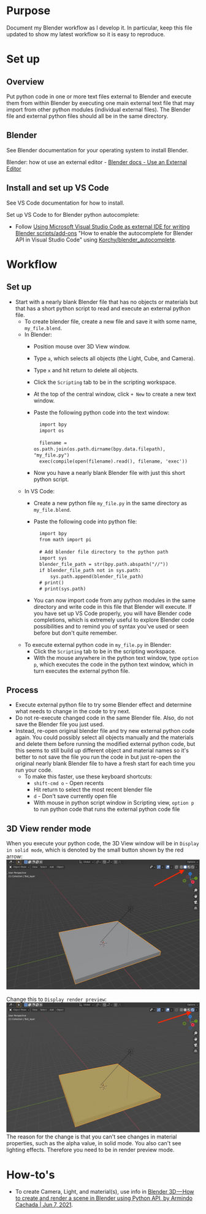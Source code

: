 # Purpose

Document my Blender workflow as I develop it. In particular, keep this file updated to show my latest workflow so it is easy to reproduce.

# Set up

## Overview

Put python code in one or more text files external to Blender and execute them from within Blender by executing one main external text file that may import from other python modules (individual external files). The Blender file and external python files should all be in the same directory.

## Blender

See Blender documentation for your operating system to install Blender.

Blender: how ot use an external editor - [Blender docs - Use an External Editor](https://docs.blender.org/api/current/info_tips_and_tricks.html#use-an-external-editor)

## Install and set up VS Code

See VS Code documentation for how to install.

Set up VS Code to for Blender python autocomplete:

- Follow [Using Microsoft Visual Studio Code as external IDE for writing Blender scripts/add-ons](https://b3d.interplanety.org/en/using-microsoft-visual-studio-code-as-external-ide-for-writing-blender-scripts-add-ons/) "How to enable the autocomplete for Blender API in Visual Studio Code" using [Korchy/blender_autocomplete](https://github.com/Korchy/blender_autocomplete).


# Workflow

## Set up

- Start with a nearly blank Blender file that has no objects or materials but that has a short python script to read and execute an external python file.
    - To create blender file, create a new file and save it with some name, `my_file.blend`.
    - In Blender: 
        - Position mouse over 3D View window. 
        - Type `a`, which selects all objects (the Light, Cube, and Camera). 
        - Type `x` and hit return to delete all objects.
        - Click the `Scripting` tab to be in the scripting workspace.
        - At the top of the central window, click `+ New` to create a new text window.
        - Paste the following python code into the text window:

                import bpy
                import os
                
                filename = os.path.join(os.path.dirname(bpy.data.filepath), "my_file.py")
                exec(compile(open(filename).read(), filename, 'exec'))
            
        - Now you have a nearly blank Blender file with just this short python script.
    - In VS Code:
        - Create a new python file `my_file.py` in the same directory as `my_file.blend`.
        - Paste the following code into python file:

                import bpy
                from math import pi
                
                # Add blender file directory to the python path
                import sys
                blender_file_path = str(bpy.path.abspath("//"))
                if blender_file_path not in sys.path:
                    sys.path.append(blender_file_path)
                # print()
                # print(sys.path)

        - You can now import code from any python modules in the same directory and write code in this file that Blender will execute. If you have set up VS Code properly, you will have Blender code completions, which is extremely useful to explore Blender code possibilities and to remind you of syntax you've used or seen before but don't quite remember.
    - To execute external python code in `my_file.py` in Blender:
        - Click the `Scripting` tab to be in the scripting workspace.
        - With the mouse anywhere in the python text window, type `option p`, which executes the code in the python text window, which in turn executes the external python file.

## Process

- Execute external python file to try some Blender effect and determine what needs to change in the code to try next.
- Do not re-execute changed code in the same Blender file. Also, do not save the Blender file you just used.
- Instead, re-open original blender file and try new external python code again. You could possibly select all objects manually and the materials and delete them before running the modified external python code, but this seems to still build up different object and material names so it's better to not save the file you run the code in but just re-open the original nearly blank Blender file to have a fresh start for each time you run your code.
    - To make this faster, use these keyboard shortcuts:
        - `shift-cmd o` - Open recents
        - Hit return to select the most recent blender file
        - `d` - Don't save currently open file
        - With mouse in python script window in Scripting view, `option p` to run python code that runs the external python code file

## 3D View render mode

When you execute your python code, the 3D View window will be in `Display in solid mode`, which is denoted by the small button shown by the red arrow:  
![](assets/3Dwindow_display_in_solid_mode.jpg)  

Change this to `Display render preview`:
![](assets/3Dwindow_display_render_preview_mode.jpg)  
The reason for the change is that you can't see changes in material properties, such as the alpha value, in solid mode. You also can't see lighting effects. Therefore you need to be in render preview mode.


# How-to's

- To create Camera, Light, and material(s), use info in [Blender 3D — How to create and render a scene in Blender using Python API, by Armindo Cachada | Jun 7, 2021](https://spltech.co.uk/blender-3d%E2%80%8A-%E2%80%8Ahow-to-create-and-render-a-scene-in-blender-using-python-api/).